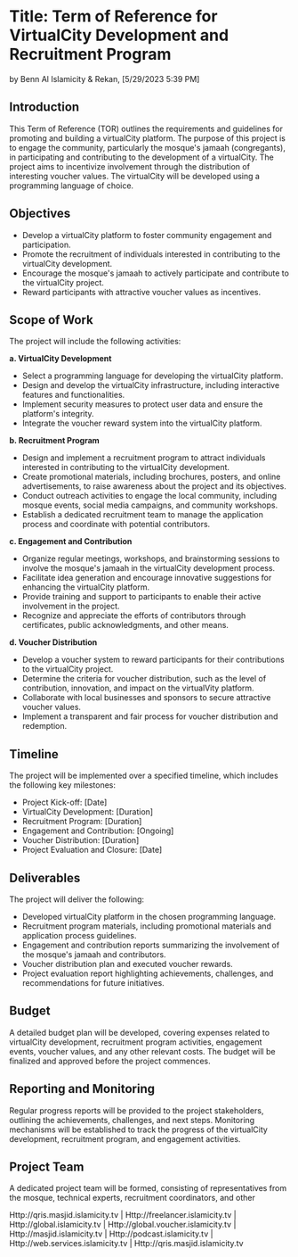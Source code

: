   
#   Title: Term of Reference for VirtualCity Development and Recruitment Program
by Benn Al Islamicity & Rekan, [5/29/2023 5:39 PM]

##  Introduction

This Term of Reference (TOR) outlines the requirements and guidelines for promoting and building a virtualCity platform. The purpose of this project is to engage the community, particularly the mosque's jamaah (congregants), in participating and contributing to the development of a virtualCity. The project aims to incentivize involvement through the distribution of interesting voucher values. The virtualCity will be developed using a programming language of choice.

##  Objectives

- Develop a virtualCity platform to foster community engagement and participation.
- Promote the recruitment of individuals interested in contributing to the virtualCity development.
- Encourage the mosque's jamaah to actively participate and contribute to the virtualCity project.
- Reward participants with attractive voucher values as incentives.


##  Scope of Work

The project will include the following activities:

**a. VirtualCity Development**

- Select a programming language for developing the virtualCity platform.
- Design and develop the virtualCity infrastructure, including interactive features and functionalities.
- Implement security measures to protect user data and ensure the platform's integrity.
- Integrate the voucher reward system into the virtualCity platform.

**b. Recruitment Program**

- Design and implement a recruitment program to attract individuals interested in contributing to the virtualCity development.
- Create promotional materials, including brochures, posters, and online advertisements, to raise awareness about the project and its objectives.
- Conduct outreach activities to engage the local community, including mosque events, social media campaigns, and community workshops.
- Establish a dedicated recruitment team to manage the application process and coordinate with potential contributors.

**c. Engagement and Contribution**

- Organize regular meetings, workshops, and brainstorming sessions to involve the mosque's jamaah in the virtualCity development process.
- Facilitate idea generation and encourage innovative suggestions for enhancing the virtualCity platform.
- Provide training and support to participants to enable their active involvement in the project.
- Recognize and appreciate the efforts of contributors through certificates, public acknowledgments, and other means.

**d. Voucher Distribution**

- Develop a voucher system to reward participants for their contributions to the virtualCity project.
- Determine the criteria for voucher distribution, such as the level of contribution, innovation, and impact on the virtualVity platform.
- Collaborate with local businesses and sponsors to secure attractive voucher values.
- Implement a transparent and fair process for voucher distribution and redemption.


##  Timeline

The project will be implemented over a specified timeline, which includes the following key milestones:
- Project Kick-off: [Date]
- VirtualCity Development: [Duration]
- Recruitment Program: [Duration]
- Engagement and Contribution: [Ongoing]
- Voucher Distribution: [Duration]
- Project Evaluation and Closure: [Date]


##  Deliverables

The project will deliver the following:

- Developed virtualCity platform in the chosen programming language.
- Recruitment program materials, including promotional materials and application process guidelines.
- Engagement and contribution reports summarizing the involvement of the mosque's jamaah and contributors.
- Voucher distribution plan and executed voucher rewards.
- Project evaluation report highlighting achievements, challenges, and recommendations for future initiatives.


##  Budget

A detailed budget plan will be developed, covering expenses related to virtualCity development, recruitment program activities, engagement events, voucher values, and any other relevant costs. The budget will be finalized and approved before the project commences.

##  Reporting and Monitoring

Regular progress reports will be provided to the project stakeholders, outlining the achievements, challenges, and next steps. Monitoring mechanisms will be established to track the progress of the virtualCity development, recruitment program, and engagement activities.


##  Project Team

A dedicated project team will be formed, consisting of representatives from the mosque, technical experts, recruitment coordinators, and other

Http://qris.masjid.islamicity.tv |
Http://freelancer.islamicity.tv |
Http://global.islamicity.tv |
Http://global.voucher.islamicity.tv |
Http://masjid.islamicity.tv |
Http://podcast.islamicity.tv |
Http://web.services.islamicity.tv |
Http://qris.masjid.islamicity.tv
